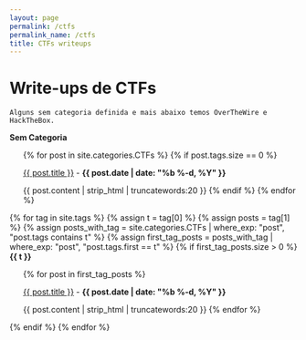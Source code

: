 ```yaml
---
layout: page
permalink: /ctfs
permalink_name: /ctfs
title: CTFs writeups
---
```


# Write-ups de CTFs
`Alguns sem categoria definida e mais abaixo temos OverTheWire e HackTheBox.`

<strong>Sem Categoria</strong>
<ul>
{% for post in site.categories.CTFs %}
  {% if post.tags.size == 0 %}
  <p><a href="{{ post.url }}">{{ post.title }}</a> - <b>{{ post.date | date: "%b %-d, %Y" }}</b></p>

  {{ post.content | strip_html | truncatewords:20 }}
  {% endif %}
{% endfor %}
</ul>

{% for tag in site.tags %}
  {% assign t = tag[0] %}
  {% assign posts = tag[1] %}
  {% assign posts_with_tag = site.categories.CTFs | where_exp: "post", "post.tags contains t" %}
  {% assign first_tag_posts = posts_with_tag | where_exp: "post", "post.tags.first == t" %}
  {% if first_tag_posts.size > 0 %}
    <strong>{{ t }}</strong>
    <ul>
      {% for post in first_tag_posts %}
        <p><a href="{{ post.url }}">{{ post.title }}</a> - <b>{{ post.date | date: "%b %-d, %Y" }}</b></p>
        {{ post.content | strip_html | truncatewords:20 }}
      {% endfor %}
    </ul>
  {% endif %}
{% endfor %}



